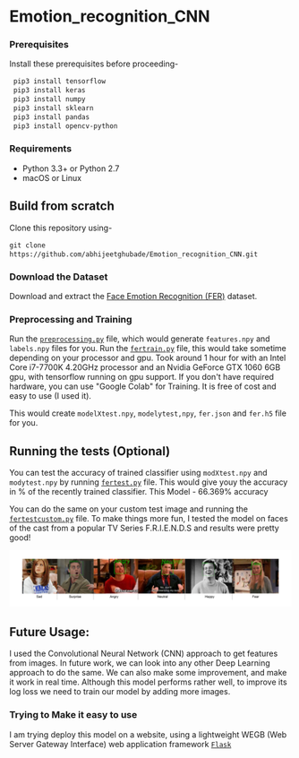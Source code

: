 # Emotion_recognition_CNN
###
### Prerequisites
Install these prerequisites before proceeding-
```
 pip3 install tensorflow
 pip3 install keras
 pip3 install numpy
 pip3 install sklearn
 pip3 install pandas
 pip3 install opencv-python
```
###
### Requirements

- Python 3.3+ or Python 2.7
- macOS or Linux 

## Build from scratch

Clone this repository using-
```
git clone https://github.com/abhijeetghubade/Emotion_recognition_CNN.git
```

### Download the Dataset
Download and extract the [Face Emotion Recognition (FER)](https://www.kaggle.com/c/challenges-in-representation-learning-facial-expression-recognition-challenge/data) dataset.

### Preprocessing and Training

Run the [`preprocessing.py`](https://github.com/abhijeetghubade/Facial_Emotion_recognition_CNN/blob/master/preprocessing.py) file, which would generate `features.npy` and `labels.npy` files for you.
Run the [`fertrain.py`](https://github.com/abhijeetghubade/Facial_Emotion_recognition_CNN/blob/master/fertrain.py) file,  this would take sometime depending on your processor and gpu. Took around 1 hour for with an Intel Core i7-7700K 4.20GHz processor and an Nvidia GeForce GTX 1060 6GB gpu, with tensorflow running on gpu support. If you don't have required hardware, you can use "Google Colab" for Training. It is free of cost and easy to use (I used it).

This would create `modelXtest.npy`, `modelytest,npy`, `fer.json` and `fer.h5` file for you.

## Running the tests (Optional)

You can test the accuracy of trained classifier using `modXtest.npy` and `modytest.npy` by running [`fertest.py`](https://github.com/abhijeetghubade/Facial_Emotion_recognition_CNN/blob/master/fertest.py) file. This would give youy the accuracy in % of the recently trained classifier.
This Model -  66.369% accuracy

You can do the same on your custom test image and running the [`fertestcustom.py`](https://github.com/abhijeetghubade/Facial_Emotion_recognition_CNN/blob/master/fertestcustom.py) file. To make things more fun, I tested the model on faces of the cast from a popular TV Series F.R.I.E.N.D.S and results were pretty good!

![](https://github.com/abhijeetghubade/Emotion_recognition_CNN/blob/master/combined%20results.png)

## Future Usage:
I used the Convolutional Neural Network (CNN) approach to get features from images. In future work, we can look into any other Deep Learning approach to do the same. We can also make some improvement, and make it work in real time.
Although this model performs rather well, to improve its log loss we need to train our model by adding more images.

### Trying to Make it easy to use
I am trying deploy this model on a website, using a lightweight WEGB (Web Server Gateway Interface) web application framework [`Flask`](https://www.palletsprojects.com/p/flask/)


